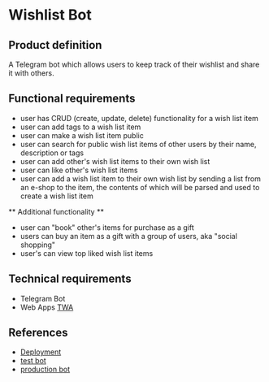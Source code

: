 # Wishlist Bot

## Product definition

A Telegram bot which allows users to keep track of their wishlist and share it with others.

## Functional requirements

- user has CRUD (create, update, delete) functionality for a wish list item
- user can add tags to a wish list item
- user can make a wish list item public
- user can search for public wish list items of other users by their name, description or tags
- user can add other's wish list items to their own wish list
- user can like other's wish list items
- user can add a wish list item to their own wish list by sending a list from an e-shop to the item, the contents of
  which will be parsed and used to create a wish list item

** Additional functionality **

- user can "book" other's items for purchase as a gift
- users can buy an item as a gift with a group of users, aka "social shopping"
- user's can view top liked wish list items

## Technical requirements

- Telegram Bot
- Web Apps [TWA](https://core.telegram.org/bots/webapps)

## References

- [Deployment](ops/README.md) 
- [test bot](https://t.me/ruofeqnw_bot)
- [production bot](https://t.me/wisshlist_bot)

